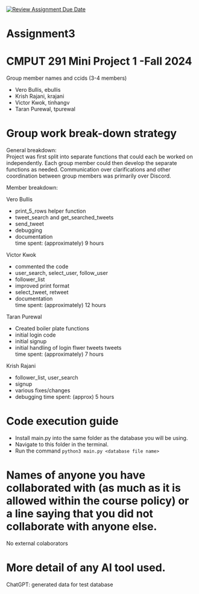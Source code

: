 [![Review Assignment Due Date](https://classroom.github.com/assets/deadline-readme-button-22041afd0340ce965d47ae6ef1cefeee28c7c493a6346c4f15d667ab976d596c.svg)](https://classroom.github.com/a/ZQQhHp7h)
# Assignment3

# CMPUT 291 Mini Project 1 -Fall 2024
Group member names and ccids (3-4 members)  
  * Vero Bullis, ebullis
  * Krish Rajani, krajani
  * Victor Kwok, tinhangv
  * Taran Purewal, tpurewal

# Group work break-down strategy
General breakdown: <br />
 Project was first split into separate functions that could each be worked on independently. Each group member could then develop the separate functions as needed. Communication over clarifications and other coordination between group members was primarily over Discord.

Member breakdown:

 Vero Bullis
  * print_5_rows helper function
  * tweet_search and get_searched_tweets
  * send_tweet
  * debugging
  * documentation <br />
 time spent: (approximately) 9 hours

  Victor Kwok
  * commented the code
  * user_search, select_user, follow_user
  * follower_list
  * improved print format
  * select_tweet, retweet
  * documentation <br />
 time spent: (approximately) 12 hours 

 Taran Purewal
 * Created boiler plate functions
 * initial login code
 * initial signup
 * initial handling of login flwer tweets tweets <br />
time spent: (approximately) 7 hours

 Krish Rajani
 * follower_list, user_search
 * signup
 * various fixes/changes
 * debugging
 time spent: (approx) 5 hours

# Code execution guide
 * Install main.py into the same folder as the database you will be using.
 * Navigate to this folder in the terminal.
 * Run the command `python3 main.py <database file name>`

# Names of anyone you have collaborated with (as much as it is allowed within the course policy) or a line saying that you did not collaborate with anyone else.  
No external colaborators

# More detail of any AI tool used.
ChatGPT: generated data for test database
